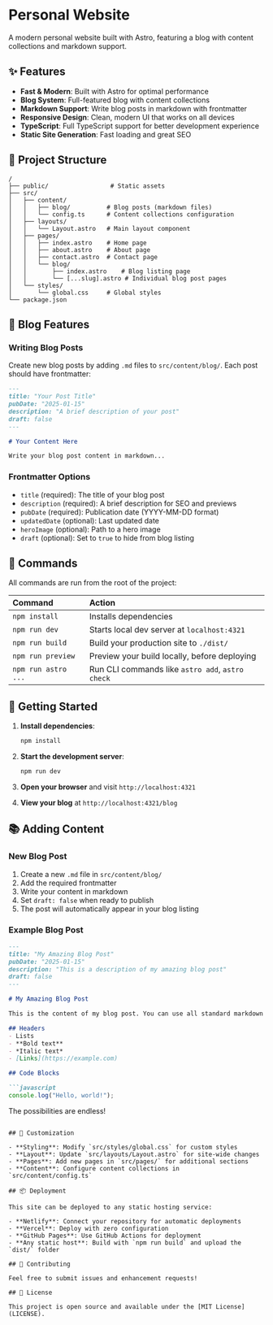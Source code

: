 # Personal Website

A modern personal website built with Astro, featuring a blog with content collections and markdown support.

## ✨ Features

- **Fast & Modern**: Built with Astro for optimal performance
- **Blog System**: Full-featured blog with content collections
- **Markdown Support**: Write blog posts in markdown with frontmatter
- **Responsive Design**: Clean, modern UI that works on all devices
- **TypeScript**: Full TypeScript support for better development experience
- **Static Site Generation**: Fast loading and great SEO

## 🚀 Project Structure

```text
/
├── public/                 # Static assets
├── src/
│   ├── content/
│   │   ├── blog/          # Blog posts (markdown files)
│   │   └── config.ts      # Content collections configuration
│   ├── layouts/
│   │   └── Layout.astro   # Main layout component
│   ├── pages/
│   │   ├── index.astro    # Home page
│   │   ├── about.astro    # About page
│   │   ├── contact.astro  # Contact page
│   │   └── blog/
│   │       ├── index.astro    # Blog listing page
│   │       └── [...slug].astro # Individual blog post pages
│   └── styles/
│       └── global.css     # Global styles
└── package.json
```

## 📝 Blog Features

### Writing Blog Posts

Create new blog posts by adding `.md` files to `src/content/blog/`. Each post should have frontmatter:

```markdown
---
title: "Your Post Title"
pubDate: "2025-01-15"
description: "A brief description of your post"
draft: false
---

# Your Content Here

Write your blog post content in markdown...
```

### Frontmatter Options

- `title` (required): The title of your blog post
- `description` (required): A brief description for SEO and previews
- `pubDate` (required): Publication date (YYYY-MM-DD format)
- `updatedDate` (optional): Last updated date
- `heroImage` (optional): Path to a hero image
- `draft` (optional): Set to `true` to hide from blog listing

## 🧞 Commands

All commands are run from the root of the project:

| Command                   | Action                                           |
| :------------------------ | :----------------------------------------------- |
| `npm install`             | Installs dependencies                            |
| `npm run dev`             | Starts local dev server at `localhost:4321`      |
| `npm run build`           | Build your production site to `./dist/`          |
| `npm run preview`         | Preview your build locally, before deploying     |
| `npm run astro ...`       | Run CLI commands like `astro add`, `astro check` |

## 🚀 Getting Started

1. **Install dependencies**:
   ```bash
   npm install
   ```

2. **Start the development server**:
   ```bash
   npm run dev
   ```

3. **Open your browser** and visit `http://localhost:4321`

4. **View your blog** at `http://localhost:4321/blog`

## 📚 Adding Content

### New Blog Post

1. Create a new `.md` file in `src/content/blog/`
2. Add the required frontmatter
3. Write your content in markdown
4. Set `draft: false` when ready to publish
5. The post will automatically appear in your blog listing

### Example Blog Post

```markdown
---
title: "My Amazing Blog Post"
pubDate: "2025-01-15"
description: "This is a description of my amazing blog post"
draft: false
---

# My Amazing Blog Post

This is the content of my blog post. You can use all standard markdown features:

## Headers
- Lists
- **Bold text**
- *Italic text*
- [Links](https://example.com)

## Code Blocks

```javascript
console.log("Hello, world!");
```

The possibilities are endless!
```

## 🎨 Customization

- **Styling**: Modify `src/styles/global.css` for custom styles
- **Layout**: Update `src/layouts/Layout.astro` for site-wide changes
- **Pages**: Add new pages in `src/pages/` for additional sections
- **Content**: Configure content collections in `src/content/config.ts`

## 📦 Deployment

This site can be deployed to any static hosting service:

- **Netlify**: Connect your repository for automatic deployments
- **Vercel**: Deploy with zero configuration
- **GitHub Pages**: Use GitHub Actions for deployment
- **Any static host**: Build with `npm run build` and upload the `dist/` folder

## 🤝 Contributing

Feel free to submit issues and enhancement requests!

## 📄 License

This project is open source and available under the [MIT License](LICENSE).
